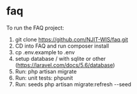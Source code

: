 # faq

To run the FAQ project:

1. git clone https://github.com/NJIT-WIS/faq.git
2. CD into FAQ and run composer install
3. cp .env.example to .env
4. setup database / with sqlite or other (https://laravel.com/docs/5.6/database)
5. Run: php artisan migrate
6. Run: unit tests: phpunit
7. Run: seeds php artisan migrate:refresh --seed
 